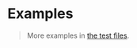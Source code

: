 # Examples

> More examples in [the test files](https://github.com/array-like/copy/tree/main/test/src).
